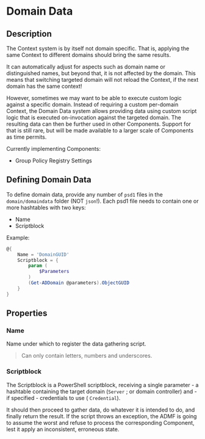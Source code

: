 ﻿# Domain Data

## Description

The Context system is by itself not domain specific.
That is, applying the same Context to different domains should bring the same results.

It can automatically adjust for aspects such as domain name or distinguished names, but beyond that, it is not affected by the domain.
This means that switching targeted domain will not reload the Context, if the next domain has the same context!

However, sometimes we may want to be able to execute custom logic against a specific domain.
Instead of requiring a custom per-domain Context, the Domain Data system allows providing data using custom script logic that is executed on-invocation against the targeted domain.
The resulting data can then be further used in other Components.
Support for that is still rare, but will be made available to a larger scale of Components as time permits.

Currently implementing Components:

+ Group Policy Registry Settings

## Defining Domain Data

To define domain data, provide any number of `psd1` files in the `domain/domaindata` folder (NOT `json`!).
Each psd1 file needs to contain one or more hashtables with two keys:

+ Name
+ Scriptblock

Example:

```powershell
@{
    Name = 'DomainGUID'
    Scriptblock = {
        param (
            $Parameters
        )
        (Get-ADDomain @parameters).ObjectGUID
    }
}
```

## Properties

### Name

Name under which to register the data gathering script.

> Can only contain letters, numbers and underscores.

### Scriptblock

The Scriptblock is a PowerShell scriptblock, receiving a single parameter - a hashtable containing the target domain (`Server` ; or domain controller) and - if specified - credentials to use ( `Credential`).

It should then proceed to gather data, do whatever it is intended to do, and finally return the result.
If the script throws an exception, the ADMF is going to assume the worst and refuse to process the corresponding Component, lest it apply an inconsistent, erroneous state.
